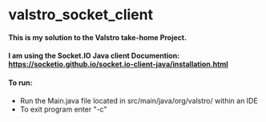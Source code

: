 # valstro_socket_client

#### This is my solution to the Valstro take-home Project.

#### I am using the Socket.IO Java client Documention: https://socketio.github.io/socket.io-client-java/installation.html


#### To run:
- Run the Main.java file located in src/main/java/org/valstro/ within an IDE
- To exit program enter "-c"